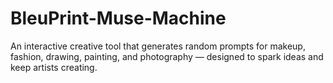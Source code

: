 # BleuPrint-Muse-Machine
An interactive creative tool that generates random prompts for makeup, fashion, drawing, painting, and photography — designed to spark ideas and keep artists creating.
